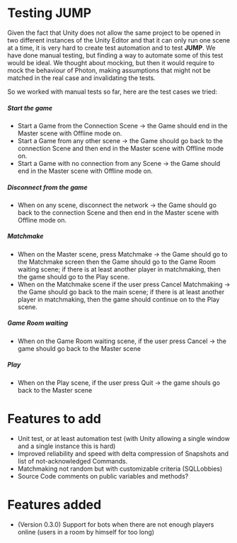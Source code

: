 # Testing JUMP
Given the fact that Unity does not allow the same project to be opened in two different instances of the Unity Editor and that it can only run one scene at a time, it is very hard to create test automation and to test **JUMP**.
We have done manual testing, but finding a way to automate some of this test would be ideal.
We thought about mocking, but then it would require to mock the behaviour of Photon, making assumptions that might not be matched in the real case and invalidating the tests.

So we worked with manual tests so far, here are the test cases we tried:

##### Start the game
* Start a Game from the Connection Scene -> the Game should end in the Master  scene with Offline mode on.
* Start a Game from any other scene -> the Game should go back to the connection Scene and then end in the Master scene with Offline mode on.
* Start a Game with no connection from any Scene -> the Game should end in the Master scene with Offline mode on.

##### Disconnect from the game
* When on any scene, disconnect the network -> the Game should go back to the connection Scene and then end in the Master  scene with Offline mode on.  

##### Matchmake
* When on the Master scene, press Matchmake -> the Game should go to the Matchmake screen then the Game should go to the Game Room waiting scene; if there is at least another player in matchmaking, then the game should go to the Play scene.
* When on the Matchmake scene if the user press Cancel Matchmaking -> the Game should go back to the main scene; if there is at least another player in matchmaking, then the game should continue on to the Play scene.

##### Game Room waiting
* When on the Game Room waiting scene, if the user press Cancel -> the game should go back to the Master scene

##### Play
* When on the Play scene, if the user press Quit -> the game shouls go back to the Master scene


# Features to add
* Unit test, or at least automation test (with Unity allowing a single window and a single instance this is hard)
* Improved reliability and speed with delta compression of Snapshots and list of not-acknowledged Commands.
* Matchmaking not random but with customizable criteria (SQLLobbies)
* Source Code comments on public variables and methods?

# Features added
* (Version 0.3.0) Support for bots when there are not enough players online (users in a room by himself for too long)
